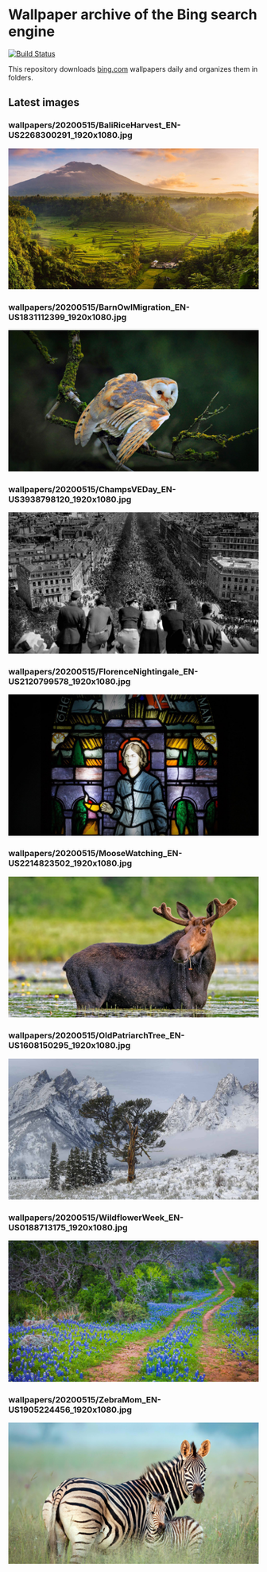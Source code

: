# Wallpaper archive of the Bing search engine

[![Build Status](https://travis-ci.org/kijart/bing-daily-images-dl.svg?branch=wallpapers)](https://travis-ci.org/kijart/bing-daily-images-dl)

This repository downloads [bing.com](https://www.bing.com) wallpapers daily and organizes them in folders.

## Latest images

<!-- Wallpapers -->

### wallpapers/20200515/BaliRiceHarvest_EN-US2268300291_1920x1080.jpg

![wallpapers/20200515/BaliRiceHarvest_EN-US2268300291_1920x1080.jpg](wallpapers/20200515/BaliRiceHarvest_EN-US2268300291_1920x1080.jpg)

### wallpapers/20200515/BarnOwlMigration_EN-US1831112399_1920x1080.jpg

![wallpapers/20200515/BarnOwlMigration_EN-US1831112399_1920x1080.jpg](wallpapers/20200515/BarnOwlMigration_EN-US1831112399_1920x1080.jpg)

### wallpapers/20200515/ChampsVEDay_EN-US3938798120_1920x1080.jpg

![wallpapers/20200515/ChampsVEDay_EN-US3938798120_1920x1080.jpg](wallpapers/20200515/ChampsVEDay_EN-US3938798120_1920x1080.jpg)

### wallpapers/20200515/FlorenceNightingale_EN-US2120799578_1920x1080.jpg

![wallpapers/20200515/FlorenceNightingale_EN-US2120799578_1920x1080.jpg](wallpapers/20200515/FlorenceNightingale_EN-US2120799578_1920x1080.jpg)

### wallpapers/20200515/MooseWatching_EN-US2214823502_1920x1080.jpg

![wallpapers/20200515/MooseWatching_EN-US2214823502_1920x1080.jpg](wallpapers/20200515/MooseWatching_EN-US2214823502_1920x1080.jpg)

### wallpapers/20200515/OldPatriarchTree_EN-US1608150295_1920x1080.jpg

![wallpapers/20200515/OldPatriarchTree_EN-US1608150295_1920x1080.jpg](wallpapers/20200515/OldPatriarchTree_EN-US1608150295_1920x1080.jpg)

### wallpapers/20200515/WildflowerWeek_EN-US0188713175_1920x1080.jpg

![wallpapers/20200515/WildflowerWeek_EN-US0188713175_1920x1080.jpg](wallpapers/20200515/WildflowerWeek_EN-US0188713175_1920x1080.jpg)

### wallpapers/20200515/ZebraMom_EN-US1905224456_1920x1080.jpg

![wallpapers/20200515/ZebraMom_EN-US1905224456_1920x1080.jpg](wallpapers/20200515/ZebraMom_EN-US1905224456_1920x1080.jpg)

